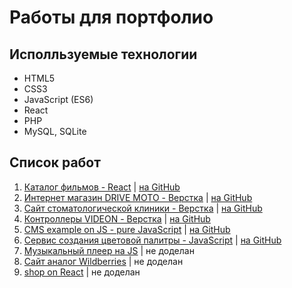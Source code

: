 # Работы для портфолио

## Исполльзуемые технологии
- HTML5
- CSS3
- JavaScript (ES6)
- React
- PHP
- MySQL, SQLite

## Список работ
1. [Каталог фильмов - React](http://react-movies.svrprojects.ru/) | [на GitHub](https://github.com/valeriiSR/react-movies)
2. [Интернет магазин DRIVE MOTO - Верстка](https://drive-moto.svrprojects.ru/) | [на GitHub](https://github.com/valeriiSR/drive-moto)
3. [Сайт стоматологической клиники - Верстка](https://cosmodenta.svrprojects.ru) | [на GitHub](https://github.com/valeriiSR/cosmodenta)
4. [Контроллеры VIDEON - Верстка](https://videon.svrprojects.ru) | [на GitHub](https://github.com/valeriiSR/videon)
5. [CMS example on JS - pure JavaScript](https://jscms.svrprojects.ru/) | [на GitHub](https://github.com/valeriiSR/siteEditorJS)
6. [Сервис создания цветовой палитры - JavaScript](https://colorsui.svrprojects.ru/) | [на GitHub](https://github.com/valeriiSR/colorsui)
7. [Музыкальный плеер на JS](#) | не доделан
8. [Сайт аналог Wildberries](#) | не доделан
9. [shop on React](#) | не доделан

